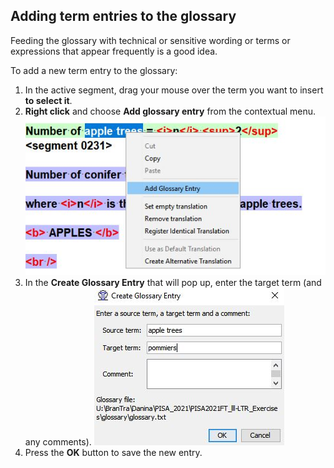 ## Adding term entries to the glossary

Feeding the glossary with technical or sensitive wording or terms or expressions that appear frequently is a good idea. 

To add a new term entry to the glossary:

  1. In the active segment, drag your mouse over the term you want to insert **to select it**.
  2. **Right click** and choose **Add glossary entry** from the contextual menu.
	![](../_assets/img/22_add_glossary_entry.jpg)
  3. In the **Create Glossary Entry** that will pop up, enter the target term (and any comments).
	![](../_assets/img/23_glossary_term.jpg)
  4. Press the **OK** button to save the new entry.